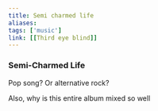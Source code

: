 ```yaml
---
title: Semi charmed life
aliases: 
tags: ['music']
link: [[Third eye blind]]
---
```


### Semi-Charmed Life

Pop song? Or alternative rock?

Also, why is this entire album mixed so well
